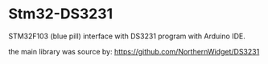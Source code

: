 # Stm32-DS3231
STM32F103 (blue pill) interface with DS3231 program with Arduino IDE.

the main library was source by:
https://github.com/NorthernWidget/DS3231

